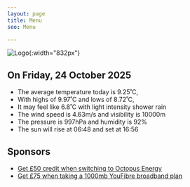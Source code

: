 ```yaml
---
layout: page
title: Menu
seo: Menu

---
```


![Logo](/images/logo.jpg){:width="832px"}

<!-- weather_marker starts -->
## On Friday, 24 October 2025

- The average temperature today is 9.25˚C,
- With highs of 9.97˚C and lows of 8.72˚C,
- It may feel like 6.8˚C with light intensity shower rain
- The wind speed is 4.63m/s and visibility is 10000m
- The pressure is 997hPa and humidity is 92%
- The sun will rise at 06:48 and set at 16:56

<!-- weather_marker ends -->

## Sponsors

- [Get £50 credit when switching to Octopus Energy](https://bit.ly/3oD1nnS)
- [Get £75 when taking a 1000mb YouFibre broadband plan](https://aklam.io/91zWhU?)
